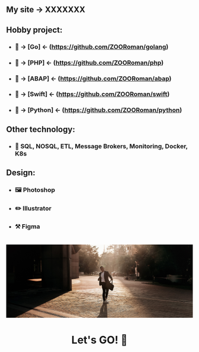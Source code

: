 ## My site -> XXXXXXX

## Hobby project:
- ### 🦫 -> [Go] <- (https://github.com/ZOORoman/golang)

- ### 🐘 -> [PHP] <- (https://github.com/ZOORoman/php)

- ### 🙈 -> [ABAP] <- (https://github.com/ZOORoman/abap)

- ### 🦜 -> [Swift] <- (https://github.com/ZOORoman/swift)

- ### 🐍 -> [Python] <- (https://github.com/ZOORoman/python)

## Other technology:
- ### 🧾 SQL, NOSQL, ETL, Message Brokers, Monitoring, Docker, K8s

## Design:
- ### 🖼 Photoshop
- ### ✏️ Illustrator
- ### ⚒️ Figma
#
![Footer](https://github.com/ZOORoman/zooroman/blob/main/img/lets_work.jpg)

<h1 align="center">Let's GO! 🚀</h1>